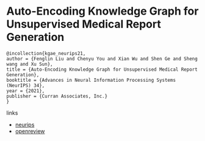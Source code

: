 # Auto-Encoding Knowledge Graph for Unsupervised Medical Report Generation

```
@incollection{kgae_neurips21,
author = {Fenglin Liu and Chenyu You and Xian Wu and Shen Ge and Sheng wang and Xu Sun},
title = {Auto-Encoding Knowledge Graph for Unsupervised Medical Report Generation},
booktitle = {Advances in Neural Information Processing Systems (NeurIPS) 34},
year = {2021},
publisher = {Curran Associates, Inc.}
}
```

links
- [neurips](https://neurips.cc/Conferences/2021/ScheduleMultitrack?event=27571)
- [openreview](https://openreview.net/forum?id=nIL7Q-p7-Sh)
